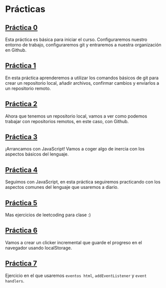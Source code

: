 # Prácticas

## [Práctica 0](/practicas/practica_0/practica_0.md)

Esta práctica es básica para iniciar el curso. Configuraremos nuestro entorno de trabajo, configuraremos git y entraremos a nuestra organización en Github.

## [Práctica 1](/practicas/practica_1/practica_1.md)

En esta práctica aprenderemos a utilizar los comandos básicos de git para crear un repositorio local, añadir archivos, confirmar cambios y enviarlos a un repositorio remoto.

## [Práctica 2](/practicas/practica_2/practica_2.md)

Ahora que tenemos un repositorio local, vamos a ver como podemos trabajar con repositorios remotos, en este caso, con Github.

## [Práctica 3](/practicas/practica_3/practica_3.md)

¡Arrancamos con JavaScript! Vamos a coger algo de inercia con los aspectos básicos del lenguaje.

## [Práctica 4](/practicas/practica_4/practica_4.md)

Seguimos con JavaScript, en esta práctica seguiremos practicando con los aspectos comunes del lenguaje que usaremos a diario.

## [Práctica 5](/practicas/practica_5/practica_5.md)

Mas ejercicios de leetcoding para clase :)

## [Práctica 6](/practicas/practica_6/practica_6.md)

Vamos a crear un clicker incremental que guarde el progreso en el navegador usando localStorage.

## [Práctica 7](/practicas/practica_7/practica_7.md)

Ejercicio en el que usaremos `eventos html`, `addEventListener` y `event handlers`.